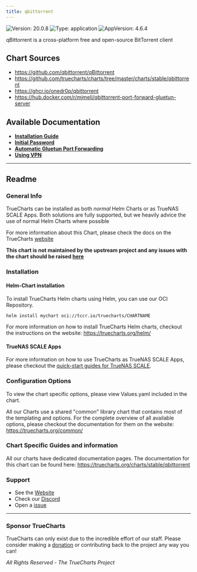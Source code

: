 ```yaml
---
title: qbittorrent
---
```


![Version: 20.0.8](https://img.shields.io/badge/Version-20.0.8-informational?style=flat-square) ![Type: application](https://img.shields.io/badge/Type-application-informational?style=flat-square) ![AppVersion: 4.6.4](https://img.shields.io/badge/AppVersion-4.6.4-informational?style=flat-square)

qBittorrent is a cross-platform free and open-source BitTorrent client

## Chart Sources

- https://github.com/qbittorrent/qBittorrent
- https://github.com/truecharts/charts/tree/master/charts/stable/qbittorrent
- https://ghcr.io/onedr0p/qbittorrent
- https://hub.docker.com/r/mjmeli/qbittorrent-port-forward-gluetun-server

## Available Documentation

- [**Installation Guide**](./installation)
- [**Initial Password**](./password)
- [**Automatic Gluetun Port Forwarding**](./port-forwarding)
- [**Using VPN**](./vpn)


---

## Readme


### General Info

TrueCharts can be installed as both _normal_ Helm Charts or as TrueNAS SCALE Apps.
Both solutions are fully supported, but we heavily advice the use of normal Helm Charts where possible

For more information about this Chart, please check the docs on the TrueCharts [website](https://truecharts.org/charts/stable/qbittorrent)

**This chart is not maintained by the upstream project and any issues with the chart should be raised [here](https://github.com/truecharts/charts/issues/new/choose)**

### Installation

#### Helm-Chart installation

To install TrueCharts Helm charts using Helm, you can use our OCI Repository.

`helm install mychart oci://tccr.io/truecharts/CHARTNAME`

For more information on how to install TrueCharts Helm charts, checkout the instructions on the website: https://truecharts.org/helm/


#### TrueNAS SCALE Apps

For more information on how to use TrueCharts as TrueNAS SCALE Apps, please checkout the [quick-start guides for TrueNAS SCALE](https://truecharts.org/scale/guides/scale-intro).

### Configuration Options

To view the chart specific options, please view Values.yaml included in the chart.

All our Charts use a shared "common" library chart that contains most of the templating and options.
For the complete overview of all available options, please checkout the documentation for them on the website: https://truecharts.org/common/

### Chart Specific Guides and information

All our charts have dedicated documentation pages.
The documentation for this chart can be found here:
https://truecharts.org/charts/stable/qbittorrent

### Support


- See the [Website](https://truecharts.org)
- Check our [Discord](https://discord.gg/tVsPTHWTtr)
- Open a [issue](https://github.com/truecharts/charts/issues/new/choose)

---

### Sponsor TrueCharts

TrueCharts can only exist due to the incredible effort of our staff.
Please consider making a [donation](https://truecharts.org/general/sponsor) or contributing back to the project any way you can!

_All Rights Reserved - The TrueCharts Project_
